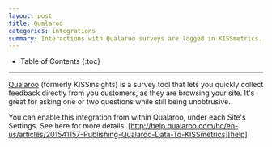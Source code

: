```yaml
---
layout: post
title: Qualaroo
categories: integrations
summary: Interactions with Qualaroo surveys are logged in KISSmetrics.
---
```

* Table of Contents
{:toc}
* * *

[Qualaroo][qua] (formerly KISSinsights) is a survey tool that lets you quickly collect feedback directly from you customers, as they are browsing your site. It's great for asking one or two questions while still being unobtrusive.

You can enable this integration from within Qualaroo, under each Site's Settings. See here for more details: [http://help.qualaroo.com/hc/en-us/articles/201541157-Publishing-Qualaroo-Data-To-KISSmetrics][help]

[help]: http://help.qualaroo.com/hc/en-us/articles/201541157-Publishing-Qualaroo-Data-To-KISSmetrics
[qua]: http://www.qualaroo.com
[support]: mailto:support@qualaroo.com
